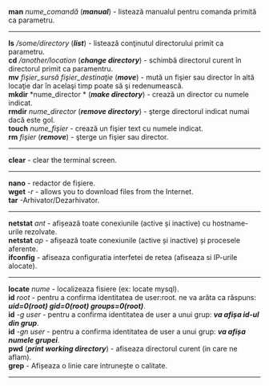
**man** *nume_comandă*  (***manual***) - listează manualul pentru comanda primită ca parametru.
***

**ls** */some/directory* (***list***) - listează conţinutul directorului primit ca parametru.  
**cd** */another/location* (***change directory***) - schimbă directorul curent în directorul primit ca paramentru.  
**mv** *fişier_sursă fişier_destinaţie* (***move***) - mută un fişier sau director în altă locaţie dar în acelaşi timp poate să şi redenumească.  
**mkdir** *nume_director * (***make directory***) - crează un director cu numele indicat.  
**rmdir** *nume_director* (***remove directory***) - şterge directorul indicat numai dacă este gol.  
**touch** *nume_fişier* - crează un fişier text cu numele indicat.  
**rm** *fişier* (***remove***) - şterge un fişier sau director.  
***

**clear** - clear the terminal screen. 
***

**nano** - redactor de fișiere.  
**wget** *-r* - allows you to download files from the Internet.  
**tar** -Arhivator/Dezarhivator.  
 ***

**netstat** *ant* - afișează toate conexiunile (active și inactive) cu hostname-urile rezolvate.   
**netstat** *ap* - afișează toate conexiunile (active și inactive) și procesele aferente.  
**ifconfig** - afiseaza configuratia interfetei de retea (afiseaza si IP-urile alocate). 
***

**locate** *nume* - localizeaza fisiere (ex: locate mysql).  
**id** *root* - pentru a confirma identitatea de user:root. ne va arăta ca răspuns: ***uid=0(root) gid=0(root) groups=0(root)***.  
**id** *-g user* - pentru a confirma identitatea de user a unui grup: ***va afișa id-ul din grup***.  
**id** *-gn user* - pentru a confirma identitatea de user a unui grup: ***va afișa numele grupei***.  
**pwd** (***print working directory***) - afiseaza directorul curent (in care ne aflam).  
**grep** - Afișeaza o linie care intrunește o calitate. 
***
